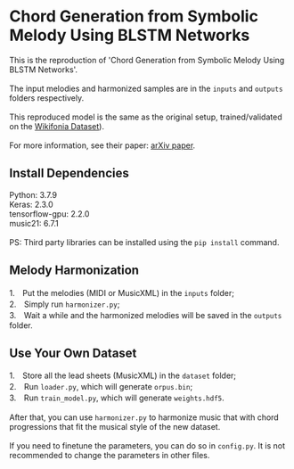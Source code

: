 # Chord Generation from Symbolic Melody Using BLSTM Networks

This is the reproduction of 'Chord Generation from Symbolic Melody Using BLSTM Networks'. \
\
The input melodies and harmonized samples are in the `inputs` and `outputs` folders respectively.\
\
This reproduced model is the same as the original setup, trained/validated on the [Wikifonia Dataset](http://www.synthzone.com/forum/ubbthreads.php/topics/384909/Download_for_Wikifonia_all_6_6)).\
\
For more information, see their paper: [arXiv paper](https://arxiv.org/abs/1712.01011).

## Install Dependencies
Python: 3.7.9\
Keras: 2.3.0\
tensorflow-gpu: 2.2.0\
music21: 6.7.1\
\
PS: Third party libraries can be installed using the `pip install` command.

## Melody Harmonization
1.　Put the melodies (MIDI or MusicXML) in the `inputs` folder;\
2.　Simply run `harmonizer.py`;\
3.　Wait a while and the harmonized melodies will be saved in the `outputs` folder.

## Use Your Own Dataset
1.　Store all the lead sheets (MusicXML) in the `dataset` folder;\
2.　Run `loader.py`, which will generate `orpus.bin`; \
3.　Run `train_model.py`, which will generate `weights.hdf5`.\
\
After that, you can use `harmonizer.py` to harmonize music that with chord progressions that fit the musical style of the new dataset. \
\
If you need to finetune the parameters, you can do so in `config.py`. It is not recommended to change the parameters in other files.
